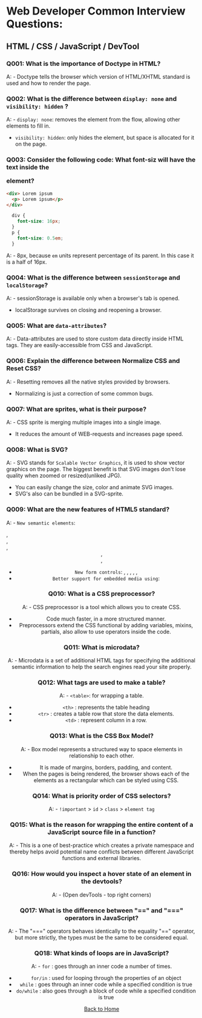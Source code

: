 # Web Developer Common Interview Questions:

## HTML / CSS / JavaScript / DevTool

### Q001: What is the importance of Doctype in HTML?
A: - Doctype tells the browser which version of HTML/XHTML standard is used and how to render the page.

### Q002: What is the difference between `display: none` and `visibility: hidden` ?
A: - `display: none`: removes the element from the flow, allowing other elements to fill in.
   - `visibility: hidden`: only hides the element, but space is allocated for it on the page.

### Q003: Consider the following code: What font-siz will have the text inside the <p> element?
```html
<div> Lorem ipsum
  <p> Lorem ipsum</p>
</div>
```
```css
  div {
    font-size: 16px;
  }
  p {
    font-size: 0.5em;
  }
```
A: - 8px, because `em` units represent percentage of its parent. In this case it is a half of 16px.

### Q004: What is the difference between `sessionStorage` and `localStorage`?
A: - sessionStorage is available only when a browser's tab is opened.
   - localStorage survives on closing and reopening a browser.

### Q005: What are `data-attributes`?
A: - Data-attributes are used to store custom data directly inside HTML tags. They are easily-accessible from CSS and JavaScript.

### Q006: Explain the difference between Normalize CSS and Reset CSS?
A: - Resetting removes all the native styles provided by browsers.
   - Normalizing is just a correction of some common bugs. 

### Q007: What are sprites, what is their purpose?
A: - CSS sprite is merging multiple images into a single image.
   - It reduces the amount of WEB-requests and increases page speed.

### Q008: What is SVG? 
A: - SVG stands for `Scalable Vector Graphics`, it is used to show vector graphics on the page. The biggest benefit is that SVG images don't lose quality when zoomed or resized(unliked JPG). 
   - You can easily change the size, color and animate SVG images. 
   - SVG's also can be bundled in a SVG-sprite.

### Q009: What are the new features of HTML5 standard?
A: - `New semantic elements`: <nav>, <article>, <section>, <header>, <footer>, <aside>
   - `New form controls`: <calendar>, <date>, <time>, <email>, <url>, <search>
   - `Better support for embedded media using`: <audio>, <video>, <canvas>

### Q010: What is a CSS preprocessor?
A: - CSS preprocessor is a tool which allows you to create CSS.
   - Code much faster, in a more structured manner.
   - Preprocessors extend the CSS functional by adding variables, mixins, partials, also allow to use operators inside the code.

### Q011: What is microdata?
A: - Microdata is a set of additional HTML tags for specifying the additional semantic information to help the search engines read your site properly.

### Q012: What tags are used to make a table?
A: - `<table>`: for wrapping a table.
   - `<th>`   : represents the table heading
   - `<tr>`   : creates a table row that store the data elements.
   - `<td>`   : represent column in a row.

### Q013: What is the CSS Box Model?
A: - Box model represents a structured way to space elements in relationship to each other.
   - It is made of margins, borders, padding, and content.
   - When the pages is being rendered, the browser shows each of the elements as a rectangular which can be styled using CSS.

### Q014: What is priority order of CSS selectors?
A: - `!important` > `id` > `class` > `element tag`

### Q015: What is the reason for wrapping the entire content of a JavaScript source file in a function?
A: - This is a one of best-practice which creates a private namespace and thereby helps avoid potential name conflicts between different JavaScript functions and external libraries.

### Q016: How would you inspect a hover state of an element in the devtools?
A: - (Open devTools - top right corners)

### Q017: What is the difference between "==" and "===" operators in JavaScript?
A: - The "===" operators behaves identically to the equality "==" operator, but more strictly, the types must be the same to be considered equal. 

### Q018: What kinds of loops are in JavaScript?
A: - `for`      : goes through an inner code a number of times.
   - `for/in`   : used for looping through the properties of an object 
   - `while`    : goes through an inner code while a specified condition is true
   - `do/while` : also goes through a block of code while a specified condition is true


[Back to Home](/README.md)
